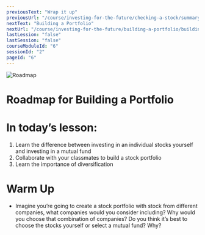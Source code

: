 ```yaml
---
previousText: "Wrap it up"
previousUrl: "/course/investing-for-the-future/checking-a-stock/summary"
nextText: "Building a Portfolio"
nextUrl: "/course/investing-for-the-future/building-a-portfolio/building-a-portfolio"
lastLession: "false"
lastSession: "false"
courseModuleId: "6"
sessionId: "2"
pageId: "6"
---
```



![Roadmap](/assets/img/roadmap.png)
# Roadmap for Building a Portfolio
# In today’s lesson: 
1. Learn the difference between investing in an individual stocks yourself and investing in a mutual fund 
2. Collaborate with your classmates to build a stock portfolio
3. Learn the importance of diversification

# Warm Up
- Imagine you’re going to create a stock portfolio with stock from different companies, what companies would you consider including? Why would you choose that combination of companies? Do you think it’s best to choose the stocks yourself or select a mutual fund? Why? 
